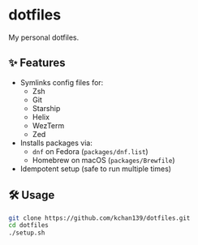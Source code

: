 # dotfiles

My personal dotfiles.

## ✨ Features

- Symlinks config files for:
  - Zsh
  - Git
  - Starship
  - Helix
  - WezTerm
  - Zed
- Installs packages via:
  - `dnf` on Fedora (`packages/dnf.list`)
  - Homebrew on macOS (`packages/Brewfile`)
- Idempotent setup (safe to run multiple times)

## 🛠 Usage

```bash
git clone https://github.com/kchan139/dotfiles.git
cd dotfiles
./setup.sh
```
